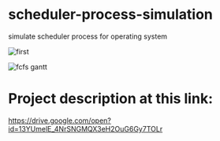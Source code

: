 # scheduler-process-simulation

simulate scheduler process for operating system 

![first](https://user-images.githubusercontent.com/26576895/71038274-1dc4c800-212a-11ea-81b8-083ff707a0f1.PNG)

![fcfs gantt](https://user-images.githubusercontent.com/26576895/71038557-c70bbe00-212a-11ea-9053-dbe7995d55e7.PNG)

# Project description at this link:
https://drive.google.com/open?id=13YUmelE_4NrSNGMQX3eH2OuG6Gy7TOLr
